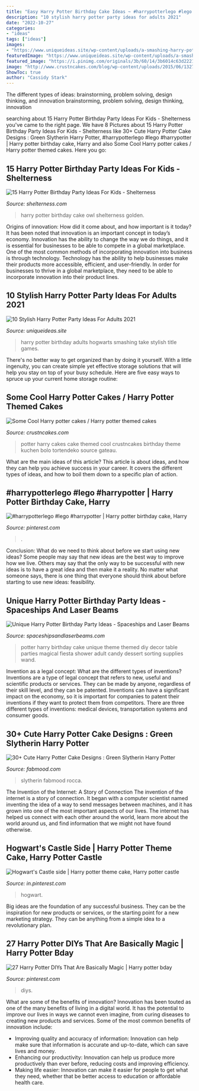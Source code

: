 ```yaml
---
title: "Easy Harry Potter Birthday Cake Ideas ~ #harrypotterlego #lego #harrypotter"
description: "10 stylish harry potter party ideas for adults 2021"
date: "2022-10-27"
categories:
- "ideas"
tags: ["ideas"]
images:
- "https://www.uniqueideas.site/wp-content/uploads/a-smashing-harry-potter-birthday-take-2-harry-potter-hogwarts.jpg"
featuredImage: "https://www.uniqueideas.site/wp-content/uploads/a-smashing-harry-potter-birthday-take-2-harry-potter-hogwarts.jpg"
featured_image: "https://i.pinimg.com/originals/3b/60/14/3b6014c63d22210dfe0bdb325a21276a.jpg"
image: "http://www.crustncakes.com/blog/wp-content/uploads/2015/06/1327a501bf9d90815765233762e218f3.jpg"
ShowToc: true
author: "Cassidy Stark"
---
```



The different types of ideas: brainstorming, problem solving, design thinking, and innovation
brainstorming, problem solving, design thinking, innovation

	

		
searching about 15 Harry Potter Birthday Party Ideas For Kids - Shelterness you've came to the right page. We have 8 Pictures about 15 Harry Potter Birthday Party Ideas For Kids - Shelterness like 30+ Cute Harry Potter Cake Designs : Green Slytherin Harry Potter, #harrypotterlego #lego #harrypotter | Harry potter birthday cake, Harry and also Some Cool Harry potter cakes / Harry potter themed cakes. Here you go:
		
    
## 15 Harry Potter Birthday Party Ideas For Kids - Shelterness

<img loading=lazy src="https://i.shelterness.com/2018/01/11-a-cute-Harry-Potter-birthday-cake-with-books-and-a-faux-owl-looks-wow.jpg" onerror="this.onerror=null;this.src='https://tse3.mm.bing.net/th?id=OIP.Twz0B6g5v2NlQaXn3c64cAHaIj&amp;pid=15.1';" alt="15 Harry Potter Birthday Party Ideas For Kids - Shelterness">

_Source: shelterness.com_

>harry potter birthday cake owl shelterness golden. 

	

Origins of innovation: How did it come about, and how important is it today?
It has been noted that innovation is an important concept in today’s economy. Innovation has the ability to change the way we do things, and it is essential for businesses to be able to compete in a global marketplace. One of the most common methods of incorporating innovation into business is through technology. Technology has the ability to help businesses make their products more accessible, efficient, and user-friendly. In order for businesses to thrive in a global marketplace, they need to be able to incorporate innovation into their product lines.

    
## 10 Stylish Harry Potter Party Ideas For Adults 2021

<img loading=lazy src="https://www.uniqueideas.site/wp-content/uploads/a-smashing-harry-potter-birthday-take-2-harry-potter-hogwarts.jpg" onerror="this.onerror=null;this.src='https://tse4.mm.bing.net/th?id=OIP.Zjjis_pR_GKbJRVeQb9_SQHaLH&amp;pid=15.1';" alt="10 Stylish Harry Potter Party Ideas For Adults 2021">

_Source: uniqueideas.site_

>harry potter birthday adults hogwarts smashing take stylish title games. 

	

There's no better way to get organized than by doing it yourself. With a little ingenuity, you can create simple yet effective storage solutions that will help you stay on top of your busy schedule. Here are five easy ways to spruce up your current home storage routine: 

    
## Some Cool Harry Potter Cakes / Harry Potter Themed Cakes

<img loading=lazy src="http://www.crustncakes.com/blog/wp-content/uploads/2015/06/1327a501bf9d90815765233762e218f3.jpg" onerror="this.onerror=null;this.src='https://tse2.mm.bing.net/th?id=OIP.B7TlOsjB2EYaEdDQUfADEwHaNG&amp;pid=15.1';" alt="Some Cool Harry potter cakes / Harry potter themed cakes">

_Source: crustncakes.com_

>potter harry cakes cake themed cool crustncakes birthday theme kuchen bolo tortendeko source gateau. 

	

What are the main ideas of this article?
This article is about ideas, and how they can help you achieve success in your career. It covers the different types of ideas, and how to boil them down to a specific plan of action.

    
## #harrypotterlego #lego #harrypotter | Harry Potter Birthday Cake, Harry

<img loading=lazy src="https://i.pinimg.com/originals/3b/60/14/3b6014c63d22210dfe0bdb325a21276a.jpg" onerror="this.onerror=null;this.src='https://tse3.mm.bing.net/th?id=OIP.-o_jN5hmijxORR1PcdXFJgHaJ4&amp;pid=15.1';" alt="#harrypotterlego #lego #harrypotter | Harry potter birthday cake, Harry">

_Source: pinterest.com_

>. 

	

Conclusion: What do we need to think about before we start using new ideas?
Some people may say that new ideas are the best way to improve how we live. Others may say that the only way to be successful with new ideas is to have a great idea and then make it a reality. No matter what someone says, there is one thing that everyone should think about before starting to use new ideas: feasibility.

    
## Unique Harry Potter Birthday Party Ideas - Spaceships And Laser Beams

<img loading=lazy src="https://spaceshipsandlaserbeams.com/wp-content/uploads/2015/09/unique-harry-potter-birthday-party-ideas.jpg" onerror="this.onerror=null;this.src='https://tse3.mm.bing.net/th?id=OIP.UPIsSiYbKBxmbQihUKJMWAHaLH&amp;pid=15.1';" alt="Unique Harry Potter Birthday Party Ideas - Spaceships and Laser Beams">

_Source: spaceshipsandlaserbeams.com_

>potter harry birthday cake unique theme themed diy decor table parties magical fiesta shower adult candy dessert sorting supplies wand. 

	

Invention as a legal concept: What are the different types of inventions?
Inventions are a type of legal concept that refers to new, useful and scientific products or services. They can be made by anyone, regardless of their skill level, and they can be patented. Inventions can have a significant impact on the economy, so it is important for companies to patent their inventions if they want to protect them from competitors. There are three different types of inventions: medical devices, transportation systems and consumer goods.

    
## 30+ Cute Harry Potter Cake Designs : Green Slytherin Harry Potter

<img loading=lazy src="https://www.fabmood.com/inspiration/wp-content/uploads/2021/08/harry-potter-cake-14.jpg" onerror="this.onerror=null;this.src='https://tse1.mm.bing.net/th?id=OIP.7jrwYvOug26-rhXwpibpJQHaLs&amp;pid=15.1';" alt="30+ Cute Harry Potter Cake Designs : Green Slytherin Harry Potter">

_Source: fabmood.com_

>slytherin fabmood rocca. 

	

The Invention of the Internet: A Story of Connection
The invention of the internet is a story of connection. It began with a computer scientist named inventing the idea of a way to send messages between machines, and it has grown into one of the most important aspects of our lives. The internet has helped us connect with each other around the world, learn more about the world around us, and find information that we might not have found otherwise.

    
## Hogwart&#039;s Castle Side | Harry Potter Theme Cake, Harry Potter Castle

<img loading=lazy src="https://i.pinimg.com/736x/54/0d/4e/540d4e55e8f7c9780ab7050aff63b31a--art-pieces-castles.jpg" onerror="this.onerror=null;this.src='https://tse4.mm.bing.net/th?id=OIP.FTnuwWyeR-Y1AgRVTovIXwAAAA&amp;pid=15.1';" alt="Hogwart&#039;s Castle side | Harry potter theme cake, Harry potter castle">

_Source: in.pinterest.com_

>hogwart. 

	

Big ideas are the foundation of any successful business. They can be the inspiration for new products or services, or the starting point for a new marketing strategy. They can be anything from a simple idea to a revolutionary plan.

    
## 27 Harry Potter DIYs That Are Basically Magic | Harry Potter Bday

<img loading=lazy src="https://i.pinimg.com/736x/06/0c/ee/060ceefca6504265fbcc11709ea017a7.jpg" onerror="this.onerror=null;this.src='https://tse2.mm.bing.net/th?id=OIP.6d-OAVgw-cpe10U8hGZskAHaOZ&amp;pid=15.1';" alt="27 Harry Potter DIYs That Are Basically Magic | Harry potter bday">

_Source: pinterest.com_

>diys. 

	

What are some of the benefits of innovation?
Innovation has been touted as one of the many benefits of living in a digital world. It has the potential to improve our lives in ways we cannot even imagine, from curing diseases to creating new products and services. Some of the most common benefits of innovation include: 
- Improving quality and accuracy of information: Innovation can help make sure that information is accurate and up-to-date, which can save lives and money. 
- Enhancing our productivity: Innovation can help us produce more productively than ever before, reducing costs and improving efficiency. 
- Making life easier: Innovation can make it easier for people to get what they need, whether that be better access to education or affordable health care.

